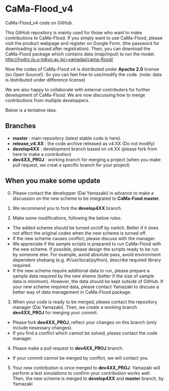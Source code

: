 # CaMa-Flood_v4
CaMa-Flood_v4 code on GitHub.

This GitHub repository is mainly used for those who want to make contributions to CaMa-Flood.
If you simply want to use CaMa-Flood, please visit the product webpage and register on Google Form. (the password for downloading is issued after registration). Then, you can download the CaMa-Flood package which contains data (map/input) to run the model.
http://hydro.iis.u-tokyo.ac.jp/~yamadai/cama-flood/

Now the codes of CaMa-Flood v4 is distributed under **Apache 2.0** license (so Open Source!). 
So you can feel free to use/modify the code. (note: data is distributed under difference license)

We are also happy to collaborate with external contributers for further development of CaMa-Flood.
We are now discussing how to merge contributions from multiple developpers.

Below is a tentative idea.

## Branches
- **master**        : main repository (latest stable code is here).
- **release_v4.XX** : the code archive released as v4.XX (Do not modify)
- **develop4XX**    : development branch based on v4.XX (please fork from here to make a contribution)
- **dev4XX_PROJ**   : working branch for merging a project (when you make pull request, we creat a specific branch for your project)


## When you make some update

0. Please contact the developper (Dai Yamazaki) in advance to make a discussion on the new scheme to be integrated to **CaMa-Food master**.

1. We recommend you to fork the **develop4XX** branch.

2. Make some modifications, following the below rules:

- The added scheme should be turned on/off by switch. Better if it does not affect the original codes when the new scheme is turned off.
- If the new scheme causes conflict, please discuss with the manager.
- We appreciate if the sample scripts is prepared to run CaMa-Flood with the new scheme. If possible, please design the scripts ready to be run by someone else. For example, avoid absolute pass, avoid environment dependent shebang (e.g. #!/usr/local/python), describe required library required.
- If the new scheme require additional data to run, please prepare a sample data required by the new sheme (better if the size of sample data is minimum). However, the data should be kept outside of GitHub. If your new scheme required data, please contact Yamazaki to discuss a better way of data management in CaMa-Flood package.

3. When your code is ready to be merged, please contact the repository manager (Dai Yamazaki). Then, we create a working branch **dev4XX_PROJ** for merging your commit. 
- Please fork **dev4XX_PROJ**, reflect your changes on this branch (only include nesessary changes).
- If you find a conflict which cannot be solved, please contact the code manager.

4. Please make a pull request to **dev4XX_PROJ** branch.
- If your commit cannot be merged by conflict, we will contact you.

5. Your new contribution is once merged to **dev4XX_PROJ**. Yamazaki will perform a test simulations to confirm your contribution works well. Then, the new scheme is merged to **develop4XX**  and **master** branch, by Yamazaki
